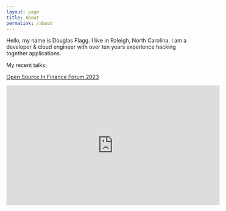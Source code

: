 ```yaml
---
layout: page
title: About
permalink: /about
---
```


Hello, my name is Douglas Flagg. I live in Raleigh, North Carolina. I am a developer & cloud engineer with over ten years experience hacking together applications.

My recent talks:

[Open Source In Finance Forum 2023](https://youtu.be/0HhaFCJizNA?feature=shared)

<iframe width="560" height="315" src="https://www.youtube.com/embed/0HhaFCJizNA?si=KHhnwjx3EMQBG2D6" title="YouTube video player" frameborder="0" allow="accelerometer; autoplay; clipboard-write; encrypted-media; gyroscope; picture-in-picture; web-share" allowfullscreen></iframe>